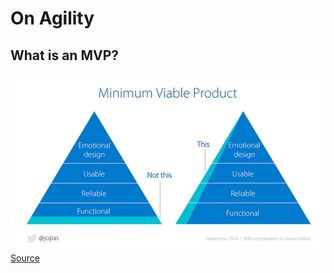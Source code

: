 # On Agility

## What is an MVP?

![An image with two pyramidal structures with the layers, from the bottom up: Functional, Reliable, Usable, Emotional design. On the left, a slice of just the Functional tier is highlighted, with the label 'Not this.' On the right, a vertical slice that touches all four layers is highlighted, with the label 'This.'](assets/mvp.png)
[Source](https://twitter.com/jopas/status/515301088660959233)
